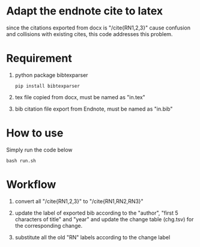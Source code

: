 # Adapt the endnote cite to latex

  since the citations exported from docx is "/cite{RN1,2,3}" cause confusion and collisions with existing cites, this code addresses this problem. 

# Requirement

1. python package bibtexparser
   
   ``` pip install bibtexparser ```

2. tex file copied from docx, must be named as "in.tex"

3. bib citation file export from Endnote, must be named as "in.bib"

# How to use

Simply run the code below

  ``` bash run.sh ```

# Workflow

1. convert all "/cite{RN1,2,3}" to "/cite{RN1,RN2,RN3}"

2. update the label of exported bib according to the "author", "first 5 characters of title" and "year" and update the change table (chg.tsv) for the corresponding change.

3. substitute all the old "RN" labels according to the change label
